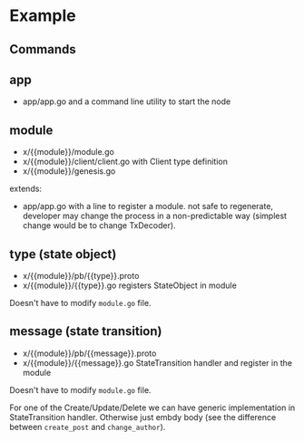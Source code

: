 Example
===

## Commands

app
--

- app/app.go
and a command line utility to start the node

module
---

- x/{{module}}/module.go
- x/{{module}}/client/client.go with Client type definition
- x/{{module}}/genesis.go

extends:
- app/app.go with a line to register a module. not safe to regenerate, developer may change the process in a non-predictable way
(simplest change would be to change TxDecoder).

type (state object)
---

- x/{{module}}/pb/{{type}}.proto
- x/{{module}}/{{type}}.go registers StateObject in module

Doesn't have to modify `module.go` file.

message (state transition)
---

- x/{{module}}/pb/{{message}}.proto
- x/{{module}}/{{message}}.go StateTransition handler and register in the module

Doesn't have to modify `module.go` file.

For one of the Create/Update/Delete we can have generic implementation in StateTransition handler.
Otherwise just embdy body (see the difference between `create_post` and `change_author`).